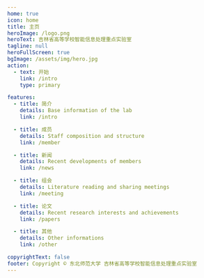 ```yaml
---
home: true
icon: home
title: 主页
heroImage: /logo.png
heroText: 吉林省高等学校智能信息处理重点实验室
tagline: null
heroFullScreen: true
bgImage: /assets/img/hero.jpg
action:
  - text: 开始
    link: /intro
    type: primary

features:
  - title: 简介
    details: Base information of the lab
    link: /intro

  - title: 成员
    details: Staff composition and structure
    link: /member

  - title: 新闻
    details: Recent developments of members
    link: /news

  - title: 组会
    details: Literature reading and sharing meetings
    link: /meeting

  - title: 论文
    details: Recent research interests and achievements
    link: /papers

  - title: 其他 
    details: Other informations
    link: /other

copyrightText: false
footer: Copyright © 东北师范大学 吉林省高等学校智能信息处理重点实验室
---
```

